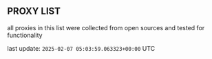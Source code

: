 ## PROXY LIST

all proxies in this list were collected from open sources and tested for functionality

last update: `2025-02-07 05:03:59.063323+00:00` UTC